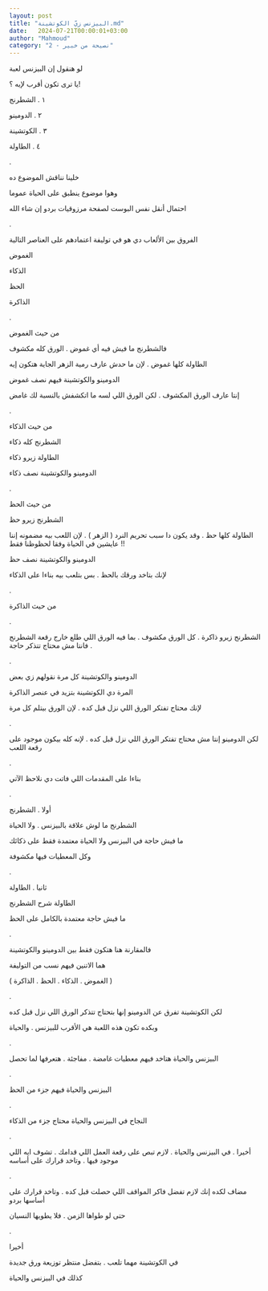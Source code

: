```yaml
---
layout: post
title: "البيزنس زيّ الكوتشينة.md"
date:   2024-07-21T00:00:01+03:00
author: "Mahmoud"
category: "2 - نصيحة من خبير"
---
```

لو هنقول إن البيزنس لعبة

يا ترى تكون أقرب لإيه ؟!

١ . الشطرنج

٢ . الدومينو

٣ . الكوتشينة

٤ . الطاولة

.

خلينا نناقش الموضوع ده

وهوا موضوع ينطبق على الحياة عموما

احتمال أنقل نفس البوست لصفحة مرزوقيات بردو إن شاء
الله

.

الفروق بين الألعاب دي هو في توليفة اعتمادهم على العناصر
التالية

الغموض

الذكاء

الحظ

الذاكرة

.

من حيث الغموض

فالشطرنج ما فيش فيه أي غموض . الورق كله مكشوف

الطاولة كلها غموض . لإن ما حدش عارف رمية الزهر الجاية
هتكون إيه

الدومينو والكوتشينة فيهم نصف غموض

إنتا عارف الورق المكشوف . لكن الورق اللي لسه ما اتكشفش
بالنسبة لك غامض

.

من حيث الذكاء

الشطرنج كله ذكاء

الطاولة زيرو ذكاء

الدومينو والكوتشينة نصف ذكاء

.

من حيث الحظ

الشطرنج زيرو حظ

الطاولة كلها حظ . وقد يكون دا سبب تحريم النرد ( الزهر )
. لإن اللعب بيه مضمونه إننا عايشين في الحياة وفقا لحظوظنا فقط !!

الدومينو والكوتشينة نصف حظ

لإنك بتاخد ورقك بالحظ . بس بتلعب بيه بناءا على
الذكاء

.

من حيث الذاكرة

.

الشطرنج زيرو ذاكرة . كل الورق مكشوف . بما فيه الورق اللي
طلع خارج رقعة الشطرنج . فانتا مش محتاج تتذكر حاجة

.

الدومينو والكوتشينة كل مرة نقولهم زي بعض

المرة دي الكوتشينة بتزيد في عنصر الذاكرة

لإنك محتاج تفتكر الورق اللي نزل قبل كده . لإن الورق
بيتلم كل مرة

.

لكن الدومينو إنتا مش محتاج تفتكر الورق اللي نزل قبل كده
. لإنه كله بيكون موجود على رقعة اللعب

.

بناءا على المقدمات اللي فاتت دي نلاحظ الآتي

.

أولا . الشطرنج

الشطرنج ما لوش علاقة بالبيزنس . ولا الحياة

ما فيش حاجة في البيزنس ولا الحياة معتمدة فقط على
ذكائك

وكل المعطيات فيها مكشوفة

.

ثانيا . الطاولة

الطاولة شرح الشطرنج

ما فيش حاجة معتمدة بالكامل على الحظ

.

فالمقارنة هنا هتكون فقط بين الدومينو والكوتشينة

هما الاتنين فيهم نسب من التوليفة

( الغموض . الذكاء . الحظ . الذاكرة )

.

لكن الكوتشينة تفرق عن الدومينو إنها بتحتاج تتذكر الورق
اللي نزل قبل كده

وبكده تكون هذه اللعبة هي الأقرب للبيزنس . والحياة

.

البيزنس والحياة هتاخد فيهم معطيات غامضة . مفاجئة .
هتعرفها لما تحصل

.

البيزنس والحياة فيهم جزء من الحظ

.

النجاح في البيزنس والحياة محتاج جزء من الذكاء

.

أخيرا . في البيزنس والحياة . لازم تبص على رقعة العمل
اللي قدامك . تشوف ايه اللي موجود فيها . وتاخد قرارك على أساسه

.

مضاف لكده إنك لازم تفضل فاكر المواقف اللي حصلت قبل كده .
وتاخد قرارك على أساسها بردو

حتى لو طواها الزمن . فلا يطويها النسيان

.

أخيرا

في الكوتشينة مهما تلعب . بتفضل منتظر توزيعة ورق
جديدة

كذلك في البيزنس والحياة
